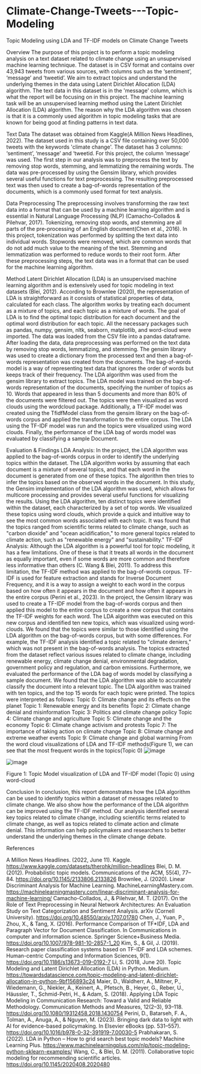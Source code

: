 # Climate-Change-Tweets---Topic-Modeling
Topic Modeling using LDA and TF-IDF models on Climate Change Tweets

Overview
The purpose of this project is to perform a topic modeling analysis on a text dataset related to climate change using an unsupervised machine learning technique. The dataset is in CSV format and contains over 43,943 tweets from various sources, with columns such as the ‘sentiment’, ‘message’ and ‘tweetid’. We aim to extract topics and understand the underlying themes in the data using Latent Dirichlet Allocation (LDA) algorithm.
The text data in this dataset is in the 'message' column, which is what the report will be focusing on in this project. The machine learning task will be an unsupervised learning method using the Latent Dirichlet Allocation (LDA) algorithm. The reason why the LDA algorithm was chosen is that it is a commonly used algorithm in topic modeling tasks that are known for being good at finding patterns in text data.

Text Data
The dataset was obtained from Kaggle(A Million News Headlines, 2022). The dataset used in this study is a CSV file containing over 50,000 tweets with the keywords 'climate change'. The dataset has 3 columns: ‘sentiment’, ‘message’ and ‘tweetid. For this project, the column ‘message’ was used. The first step in our analysis was to preprocess the text by removing stop words, stemming, and lemmatizing the remaining words. The data was pre-processed by using the Gensim library, which provides several useful functions for text preprocessing. The
resulting preprocessed text was then used to create a bag-of-words representation of the documents, which is a commonly used format for text analysis.

Data Preprocessing
The preprocessing involves transforming the raw text data into a format that can be used by a machine learning algorithm and is essential in Natural Language Processing (NLP) (Camacho-Collados & Pilehvar, 2017).
Tokenizing, removing stop words, and stemming are all parts of the pre-processing of an English document(Chen et al., 2016).
In this project, tokenization was performed by splitting the text data into individual words. Stopwords were removed, which are common words that do not add much value to the meaning of the text. Stemming and lemmatization was performed to reduce words to their root form. After these preprocessing steps, the text data was in a format that can be used for the machine learning algorithm.

Method
Latent Dirichlet Allocation (LDA) is an unsupervised machine learning algorithm and is extensively used for topic modeling in text datasets (Blei, 2012). According to Brownlee (2020), the representation of LDA is straightforward as it consists of statistical properties of data, calculated for each class. The algorithm works by treating each document as a mixture of topics, and each topic as a mixture of words. The goal of LDA is to find the optimal topic distribution for each document and the optimal word distribution for each topic.
All the necessary packages such as pandas, numpy, gensim, nltk, seaborn, matplotlib, and word-cloud were imported. The data was loaded from the CSV file into a pandas dataframe. After loading the data, data preprocessing was performed on the text data by removing stop words, lemmatizing, and stemming. The gensim library was used to create a dictionary from the processed text and then a bag-of-words representation was created from the documents.
The bag-of-words model is a way of representing text data that ignores the order of words but keeps track of their frequency.
The LDA algorithm was used from the gensim library to extract topics. The LDA model was trained on the bag-of-words representation of the documents, specifying the number of topics as 10. Words that appeared in less than 5 documents and more than 80% of the documents were filtered out.
The topics were then visualized as word clouds using the wordcloud package. Additionally, a TF-IDF model was created using the TfidfModel class from the gensim library on the bag-of-words corpus and applied the transformation to the entire corpus. The LDA using the TF-IDF model was run and the topics were visualized using word clouds. Finally, the performance of the LDA bag of words model was evaluated by classifying a sample
Document.

Evaluation & Findings
LDA Analysis: In the project, the LDA algorithm was applied to the bag-of-words corpus in order to identify the underlying topics within the dataset. The LDA algorithm works by assuming that each document is a mixture of several topics, and that each word in the document is generated from one of these topics. The algorithm then tries to infer the topics based on the observed words in the document. In this study, the Gensim implementation
of the LDA algorithm was used, which allows for multicore processing and provides several useful functions for visualizing the results.
Using the LDA algorithm, ten distinct topics were identified within the dataset, each characterized by a set of top words. We visualized these topics using word clouds, which provide a quick and intuitive way to see the most common words associated with each topic. It was found that the topics ranged from scientific terms related to climate change, such as "carbon dioxide" and "ocean acidification," to more general topics related to climate action, such as "renewable energy" and "sustainability."
TF-IDF Analysis: Although the LDA algorithm is a powerful tool for topic modeling, it has a few limitations. One of these is that it treats all words in the document as equally important, even if some words are more common and therefore less informative than others (C. Wang & Blei, 2011). To address this limitation, the TF-IDF method was applied to the bag-of-words corpus. TF-IDF is used for feature extraction and stands for Inverse Document Frequency, and it is a way to assign a weight to each word in the corpus based on how often it appears in
the document and how often it appears in the entire corpus (Perini et al., 2023).
In the project, the Gensim library was used to create a TF-IDF model from the bag-of-words corpus and then applied this model to the entire corpus to create a new corpus that contains the TF-IDF weights for each word. The LDA algorithm was executed on this new corpus and identified ten new topics, which was visualized using word-clouds. We found that the topics were similar to those identified using the LDA algorithm on the bag-of-words corpus, but with some differences. For example, the TF-IDF analysis identified a topic related to "climate deniers," which was not present in the bag-of-words analysis.
The topics extracted from the dataset reflect various issues related to climate change, including renewable energy, climate change denial, environmental degradation, government policy and regulation, and carbon emissions. Furthermore, we evaluated the performance of the LDA bag of words model by classifying a sample document. We found that the LDA algorithm was able to accurately classify the document into a relevant topic.
The LDA algorithm was trained with ten topics, and the top 15 words for each topic were printed. The topics were interpreted as follows:
Topic 0: Climate change and its effects on the planet
Topic 1: Renewable energy and its benefits
Topic 2: Climate change denial and misinformation
Topic 3: Politics and climate change policy
Topic 4: Climate change and agriculture
Topic 5: Climate change and the economy
Topic 6: Climate change activism and protests
Topic 7: The importance of taking action on climate change
Topic 8: Climate change and extreme weather events
Topic 9: Climate change and global warming
From the word cloud visualizations of LDA and TF-IDF methods(Figure 1), we can see that the most frequent words in the topics(Topic 0)
![image](https://github.com/user-attachments/assets/dc46ddf3-351c-44fe-9765-6982fba07859)

![image](https://github.com/user-attachments/assets/d0e04249-e306-44c0-8acf-eba89e7ce779)

Figure 1: Topic Model visualization of LDA and TF-IDF model (Topic 0) using word-cloud

Conclusion
In conclusion, this report demonstrates how the LDA algorithm can be used to identify topics within a dataset of messages related to climate change. We also show how the performance of the LDA algorithm can be improved using the TF-IDF method. Our analysis identified several key topics related to climate change, including scientific terms related to climate change, as well as topics related to climate action and climate denial. This information can help policymakers and researchers to better understand the underlying themes in the climate change debate.


References

A Million News Headlines. (2022, June 11). Kaggle. https://www.kaggle.com/datasets/therohk/million-headlines
Blei, D. M. (2012). Probabilistic topic models. Communications of the ACM, 55(4), 77–84. https://doi.org/10.1145/2133806.2133826
Brownlee, J. (2020). Linear Discriminant Analysis for Machine Learning. MachineLearningMastery.com. https://machinelearningmastery.com/linear-discriminant-analysis-for-machine-learning/
Camacho-Collados, J., & Pilehvar, M. T. (2017). On the Role of Text Preprocessing in Neural Network Architectures: An Evaluation Study on Text Categorization and Sentiment Analysis. arXiv (Cornell University). https://doi.org/10.48550/arxiv.1707.01780
Chen, J., Yuan, P., Zhou, X., & Tang, X. (2016). Performance Comparison of TF*IDF, LDA and Paragraph Vector for Document Classification. In Communications in computer and information science. Springer Science+Business Media. https://doi.org/10.1007/978-981-10-2857-1_20
Kim, S., & Gil, J. (2019). Research paper classification systems based on TF-IDF and LDA schemes. Human-centric Computing and Information Sciences, 9(1). https://doi.org/10.1186/s13673-019-0192-7
Li, S. (2018, June 20). Topic Modeling and Latent Dirichlet Allocation (LDA) in Python. Medium. https://towardsdatascience.com/topic-modeling-and-latent-dirichlet-allocation-in-python-9bf156893c24
Maier, D., Waldherr, A., Miltner, P., Wiedemann, G., Niekler, A., Keinert, A., Pfetsch, B., Heyer, G., Reber, U., Häussler, T., Schmid-Petri, H., & Adam, S. (2018). Applying LDA Topic Modeling in Communication Research: Toward a Valid and Reliable Methodology. Communication Methods and Measures, 12(2–3), 93–118. https://doi.org/10.1080/19312458.2018.1430754
Perini, D., Batarseh, F. A., Tolman, A., Anuga, A., & Nguyen, M. (2023). Bringing dark data to light with AI for evidence-based policymaking. In Elsevier eBooks (pp. 531–557). https://doi.org/10.1016/b978-0-32-391919-7.00030-5
Prabhakaran, S. (2022). LDA in Python – How to grid search best topic models? Machine Learning Plus. https://www.machinelearningplus.com/nlp/topic-modeling-python-sklearn-examples/
Wang, C., & Blei, D. M. (2011). Collaborative topic modeling for recommending scientific articles. https://doi.org/10.1145/2020408.2020480
